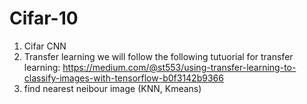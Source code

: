 # Cifar-10
1. Cifar CNN
2. Transfer learning
  we will follow the following tutuorial for transfer learning:
  https://medium.com/@st553/using-transfer-learning-to-classify-images-with-tensorflow-b0f3142b9366
3. find nearest neibour image (KNN, Kmeans)

